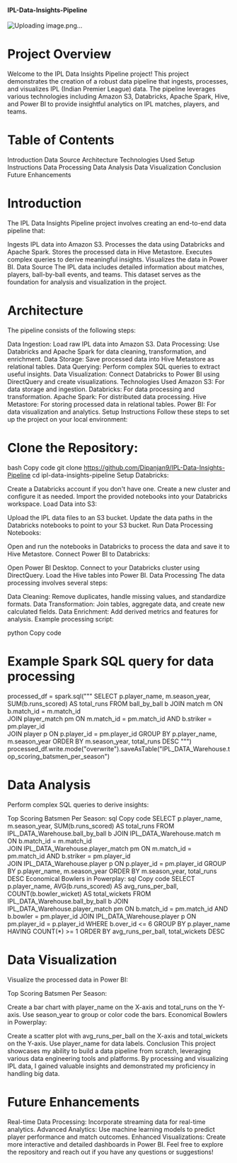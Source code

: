 #### IPL-Data-Insights-Pipeline
![Uploading image.png…]()

# Project Overview
Welcome to the IPL Data Insights Pipeline project! This project demonstrates the creation of a robust data pipeline that ingests, processes, and visualizes IPL (Indian Premier League) data. The pipeline leverages various technologies including Amazon S3, Databricks, Apache Spark, Hive, and Power BI to provide insightful analytics on IPL matches, players, and teams.

# Table of Contents
Introduction
Data Source
Architecture
Technologies Used
Setup Instructions
Data Processing
Data Analysis
Data Visualization
Conclusion
Future Enhancements
# Introduction
The IPL Data Insights Pipeline project involves creating an end-to-end data pipeline that:

Ingests IPL data into Amazon S3.
Processes the data using Databricks and Apache Spark.
Stores the processed data in Hive Metastore.
Executes complex queries to derive meaningful insights.
Visualizes the data in Power BI.
Data Source
The IPL data includes detailed information about matches, players, ball-by-ball events, and teams. This dataset serves as the foundation for analysis and visualization in the project.

# Architecture

The pipeline consists of the following steps:

Data Ingestion: Load raw IPL data into Amazon S3.
Data Processing: Use Databricks and Apache Spark for data cleaning, transformation, and enrichment.
Data Storage: Save processed data into Hive Metastore as relational tables.
Data Querying: Perform complex SQL queries to extract useful insights.
Data Visualization: Connect Databricks to Power BI using DirectQuery and create visualizations.
Technologies Used
Amazon S3: For data storage and ingestion.
Databricks: For data processing and transformation.
Apache Spark: For distributed data processing.
Hive Metastore: For storing processed data in relational tables.
Power BI: For data visualization and analytics.
Setup Instructions
Follow these steps to set up the project on your local environment:

# Clone the Repository:

bash
Copy code
git clone https://github.com/Dipanjan9/IPL-Data-Insights-Pipeline
cd ipl-data-insights-pipeline
Setup Databricks:

Create a Databricks account if you don't have one.
Create a new cluster and configure it as needed.
Import the provided notebooks into your Databricks workspace.
Load Data into S3:

Upload the IPL data files to an S3 bucket.
Update the data paths in the Databricks notebooks to point to your S3 bucket.
Run Data Processing Notebooks:

Open and run the notebooks in Databricks to process the data and save it to Hive Metastore.
Connect Power BI to Databricks:

Open Power BI Desktop.
Connect to your Databricks cluster using DirectQuery.
Load the Hive tables into Power BI.
Data Processing
The data processing involves several steps:

Data Cleaning: Remove duplicates, handle missing values, and standardize formats.
Data Transformation: Join tables, aggregate data, and create new calculated fields.
Data Enrichment: Add derived metrics and features for analysis.
Example processing script:

python
Copy code
# Example Spark SQL query for data processing
processed_df = spark.sql("""
    SELECT 
        p.player_name,
        m.season_year,
        SUM(b.runs_scored) AS total_runs 
    FROM ball_by_ball b
    JOIN match m ON b.match_id = m.match_id   
    JOIN player_match pm ON m.match_id = pm.match_id AND b.striker = pm.player_id     
    JOIN player p ON p.player_id = pm.player_id
    GROUP BY p.player_name, m.season_year
    ORDER BY m.season_year, total_runs DESC
""")
processed_df.write.mode("overwrite").saveAsTable("IPL_DATA_Warehouse.top_scoring_batsmen_per_season")
# Data Analysis
Perform complex SQL queries to derive insights:

Top Scoring Batsmen Per Season:
sql
Copy code
SELECT 
  p.player_name,
  m.season_year,
  SUM(b.runs_scored) AS total_runs 
FROM IPL_DATA_Warehouse.ball_by_ball b
JOIN IPL_DATA_Warehouse.match m ON b.match_id = m.match_id   
JOIN IPL_DATA_Warehouse.player_match pm ON m.match_id = pm.match_id AND b.striker = pm.player_id     
JOIN IPL_DATA_Warehouse.player p ON p.player_id = pm.player_id
GROUP BY p.player_name, m.season_year
ORDER BY m.season_year, total_runs DESC
Economical Bowlers in Powerplay:
sql
Copy code
SELECT 
  p.player_name, 
  AVG(b.runs_scored) AS avg_runs_per_ball, 
  COUNT(b.bowler_wicket) AS total_wickets
FROM IPL_DATA_Warehouse.ball_by_ball b
JOIN IPL_DATA_Warehouse.player_match pm ON b.match_id = pm.match_id AND b.bowler = pm.player_id
JOIN IPL_DATA_Warehouse.player p ON pm.player_id = p.player_id
WHERE b.over_id <= 6
GROUP BY p.player_name
HAVING COUNT(*) >= 1
ORDER BY avg_runs_per_ball, total_wickets DESC
# Data Visualization
Visualize the processed data in Power BI:

Top Scoring Batsmen Per Season:

Create a bar chart with player_name on the X-axis and total_runs on the Y-axis.
Use season_year to group or color code the bars.
Economical Bowlers in Powerplay:

Create a scatter plot with avg_runs_per_ball on the X-axis and total_wickets on the Y-axis.
Use player_name for data labels.
Conclusion
This project showcases my ability to build a data pipeline from scratch, leveraging various data engineering tools and platforms. By processing and visualizing IPL data, I gained valuable insights and demonstrated my proficiency in handling big data.

# Future Enhancements
Real-time Data Processing: Incorporate streaming data for real-time analytics.
Advanced Analytics: Use machine learning models to predict player performance and match outcomes.
Enhanced Visualizations: Create more interactive and detailed dashboards in Power BI.
Feel free to explore the repository and reach out if you have any questions or suggestions!
